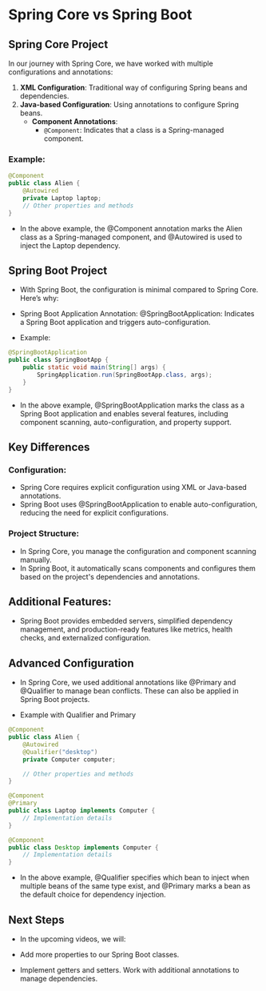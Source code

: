 # Spring Core vs Spring Boot

## Spring Core Project

In our journey with Spring Core, we have worked with multiple configurations and annotations:

1. **XML Configuration**: Traditional way of configuring Spring beans and dependencies.
2. **Java-based Configuration**: Using annotations to configure Spring beans.
   - **Component Annotations**:
     - `@Component`: Indicates that a class is a Spring-managed component.

### Example:

```java
@Component
public class Alien {
    @Autowired
    private Laptop laptop;
    // Other properties and methods
}
```

- In the above example, the @Component annotation marks the Alien class as a Spring-managed component, and @Autowired is used to inject the Laptop dependency.

## Spring Boot Project

- With Spring Boot, the configuration is minimal compared to Spring Core. Here’s why:

- Spring Boot Application Annotation:
  @SpringBootApplication: Indicates a Spring Boot application and triggers auto-configuration.
- Example:

```java
@SpringBootApplication
public class SpringBootApp {
    public static void main(String[] args) {
        SpringApplication.run(SpringBootApp.class, args);
    }
}
```

- In the above example, @SpringBootApplication marks the class as a Spring Boot application and enables several features, including component scanning, auto-configuration, and property support.

## Key Differences

### Configuration:

- Spring Core requires explicit configuration using XML or Java-based annotations.
- Spring Boot uses @SpringBootApplication to enable auto-configuration, reducing the need for explicit configurations.

### Project Structure:

- In Spring Core, you manage the configuration and component scanning manually.
- In Spring Boot, it automatically scans components and configures them based on the project's dependencies and annotations.

## Additional Features:

- Spring Boot provides embedded servers, simplified dependency management, and production-ready features like metrics, health checks, and externalized configuration.

## Advanced Configuration

- In Spring Core, we used additional annotations like @Primary and @Qualifier to manage bean conflicts. These can also be applied in Spring Boot projects.

- Example with Qualifier and Primary

```java
@Component
public class Alien {
    @Autowired
    @Qualifier("desktop")
    private Computer computer;

    // Other properties and methods
}

@Component
@Primary
public class Laptop implements Computer {
    // Implementation details
}

@Component
public class Desktop implements Computer {
    // Implementation details
}
```

- In the above example, @Qualifier specifies which bean to inject when multiple beans of the same type exist, and @Primary marks a bean as the default choice for dependency injection.

## Next Steps

- In the upcoming videos, we will:

- Add more properties to our Spring Boot classes.
- Implement getters and setters.
  Work with additional annotations to manage dependencies.
